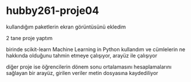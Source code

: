 # hubby261-proje04

kullandığım paketlerin ekran görüntüsünü ekledim

2 tane proje yaptım

birinde scikit-learn Machine Learning in Python kullandım ve cümlelerin ne hakkında olduğunu tahmin etmeye çalışıyor, arayüz ile çalışıyor

diğer proje ise öğrencilerin dönem sonu ortalamasını hesaplamalarını sağlayan bir arayüz, girilen veriler metin dosyasına kaydediliyor
